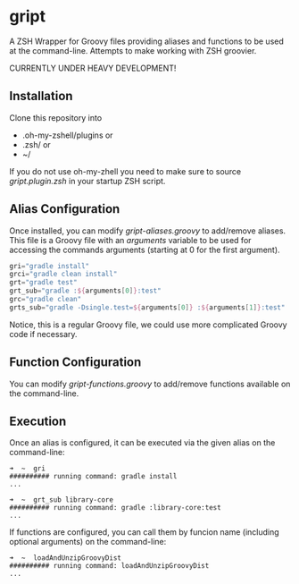 gript
=====

A ZSH Wrapper for Groovy files providing aliases and functions to be used at the command-line. Attempts to make 
working with ZSH groovier.

CURRENTLY UNDER HEAVY DEVELOPMENT!

Installation
----

Clone this repository into

* .oh-my-zshell/plugins or
* .zsh/ or
* ~/

If you do not use oh-my-zhell you need to make sure to source *gript.plugin.zsh* in your startup ZSH script.

Alias Configuration
----

Once installed, you can modify *gript-aliases.groovy* to add/remove aliases. This file is a Groovy file with an *arguments*
variable to be used for accessing the commands arguments (starting at 0 for the first argument).

```groovy
gri="gradle install"
grci="gradle clean install"
grt="gradle test"
grt_sub="gradle :${arguments[0]}:test"
grc="gradle clean"
grts_sub="gradle -Dsingle.test=${arguments[0]} :${arguments[1]}:test" 
```

Notice, this is a regular Groovy file, we could use more complicated Groovy code if necessary.

Function Configuration
----

You can modify *gript-functions.groovy* to add/remove functions available on the command-line.

Execution
----

Once an alias is configured, it can be executed via the given alias on the command-line:

```
➜  ~  gri
########## running command: gradle install
...
```

```
➜  ~  grt_sub library-core
########## running command: gradle :library-core:test
...
```

If functions are configured, you can call them by funcion name (including optional arguments) on the command-line:

```
➜  ~  loadAndUnzipGroovyDist
########## running command: loadAndUnzipGroovyDist
...
```

